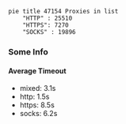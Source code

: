 
```mermaid
pie title 47154 Proxies in list
    "HTTP" : 25510
    "HTTPS": 7270
    "SOCKS" : 19896
```

### Some Info
#### Average Timeout

- mixed: 3.1s
- http: 1.5s
- https: 8.5s
- socks: 6.2s
